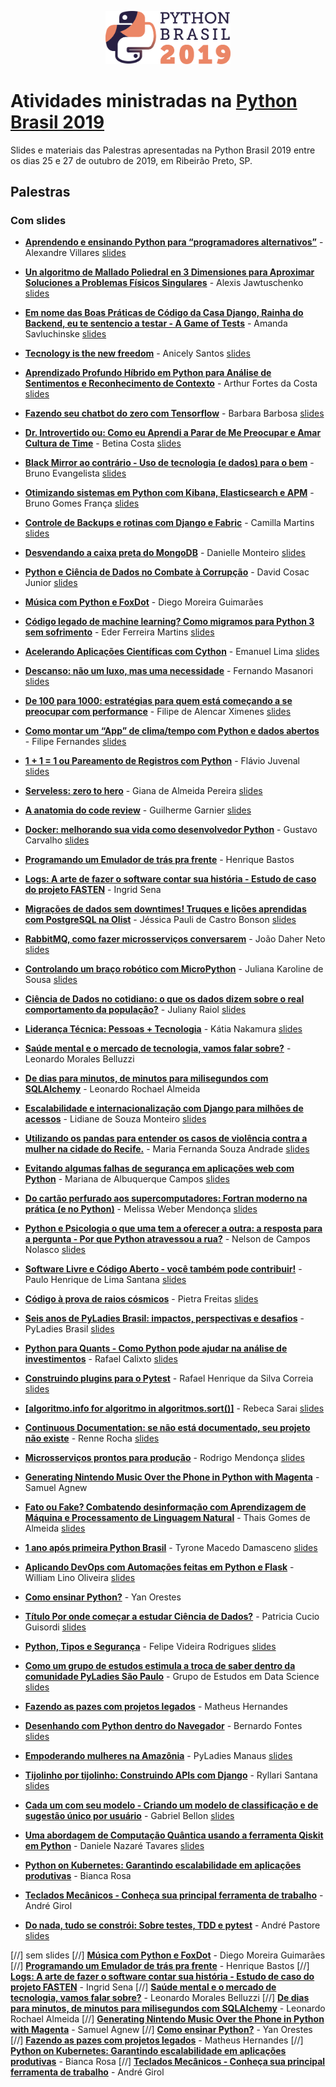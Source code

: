 <p align="center"><img src="logo_python_brasil_2019-01.svg" width="200"></p>

# Atividades ministradas na [Python Brasil 2019](http://2019.pythonbrasil.org.br)

Slides e materiais das Palestras apresentadas na Python Brasil 2019 entre os dias 25 e 27 de outubro de 2019, em Ribeirão Preto, SP.

## Palestras

### Com slides 


- [**Aprendendo e ensinando Python para “programadores alternativos”**](./talks/aprendendo-e-ensinando-python-para/) - Alexandre Villares [slides](./talks/aprendendo-e-ensinando-python-para/pybr2019-alexandre-villares-aprendendo-e-ensinando-python-para.pdf)


- [**Un algoritmo de Mallado Poliedral en 3 Dimensiones para Aproximar Soluciones a Problemas Físicos Singulares**](./talks/un-algoritmo-de-mallado-poliedral/) - Alexis Jawtuschenko [slides](./talks/un-algoritmo-de-mallado-poliedral/pybr2019-alexis-jawtuschenko-un-algoritmo-de-mallado-poliedral.pdf)


- [**Em nome das Boas Práticas de Código da Casa Django, Rainha do Backend, eu te sentencio a testar - A Game of Tests**](./talks/em-nome-das-boas-praticas/) - Amanda Savluchinske [slides](https://docs.google.com/presentation/d/1eCNAPqqDizU9IuZ5hIs8nBQyT2Q_UdrImcRZDnK6wTQ/edit#slide=id.g3ed3e07691_2_196)


- [**Tecnology is the new freedom**](./talks/tecnology-is-the-new-freedom/) - Anicely Santos [slides](./talks/tecnology-is-the-new-freedom/pybr2019-anicely-santos-tecnology-is-the-new-freedom.pdf)


- [**Aprendizado Profundo Híbrido em Python para Análise de Sentimentos e Reconhecimento de Contexto**](./talks/aprendizado-profundo-hibrido-em-python/) - Arthur Fortes da Costa [slides](./talks/aprendizado-profundo-hibrido-em-python/pybr2019-arthur-fortes-da-aprendizado-profundo-hibrido-em-python.pdf)


- [**Fazendo seu chatbot do zero com Tensorflow**](./talks/fazendo-seu-chatbot-do-zero/) - Barbara Barbosa [slides](https://drive.google.com/open?id=13EFIaIrkhfDlXmW2076dPiH1Y1bRSetW9iRldk4LuJY)


- [**Dr. Introvertido ou: Como eu Aprendi a Parar de Me Preocupar e Amar Cultura de Time**](./talks/dr-introvertido-ou-como-eu/) - Betina Costa [slides](./talks/dr-introvertido-ou-como-eu/pybr2019-betina-costa-dr-introvertido-ou-como-eu.pdf)


- [**Black Mirror ao contrário - Uso de tecnologia (e dados) para o bem**](./talks/black-mirror-ao-contrario-uso/) - Bruno Evangelista [slides](./talks/black-mirror-ao-contrario-uso/pybr2019-bruno-evangelista-black-mirror-ao-contrario-uso.pptx)


- [**Otimizando sistemas em Python com Kibana, Elasticsearch e APM**](./talks/otimizando-sistemas-em-python-com/) - Bruno Gomes França [slides](./talks/otimizando-sistemas-em-python-com/pybr2019-bruno-gomes-franca-otimizando-sistemas-em-python-com.pptx)


- [**Controle de Backups e rotinas com Django e Fabric**](./talks/controle-de-backups-e-rotinas/) - Camilla Martins [slides](https://docs.google.com/presentation/d/1JwJyaVXWvQ3pbXixEcnC2VQVgySLwtdoX0uHKvpAaxQ/edit?usp=sharing)


- [**Desvendando a caixa preta do MongoDB**](./talks/desvendando-a-caixa-preta-do/) - Danielle Monteiro [slides](https://drive.google.com/open?id=1WJV4UVSnuwdFxTkLMEFDuyEriE_m9E3N)


- [**Python e Ciência de Dados no Combate à Corrupção**](./talks/python-e-ciencia-de-dados/) - David Cosac Junior [slides](./talks/python-e-ciencia-de-dados/pybr2019-david-cosac-junior-python-e-ciencia-de-dados.pdf)


- [**Música com Python e FoxDot**](./talks/musica-com-python-e-foxdot/) - Diego Moreira Guimarães 


- [**Código legado de machine learning? Como migramos para Python 3 sem sofrimento**](./talks/codigo-legado-de-machine-learning/) - Eder Ferreira Martins [slides](http://docs.google.com/presentation/d/1EpMwYW9SiQOHolIeyDYZERG6o_qD_pNzgopa5FVPTCc)


- [**Acelerando Aplicações Científicas com Cython**](./talks/acelerando-aplicacoes-cientificas-com-cython/) - Emanuel Lima [slides](./talks/acelerando-aplicacoes-cientificas-com-cython/pybr2019-emanuel-lima-acelerando-aplicacoes-cientificas-com-cython.pdf)


- [**Descanso: não um luxo, mas uma necessidade**](./talks/descanso-nao-um-luxo-mas/) - Fernando Masanori [slides](https://speakerdeck.com/fmasanori/descanso-nao-um-luxo-mas-uma-necessidade)


- [**De 100 para 1000: estratégias para quem está começando a se preocupar com performance**](./talks/de-100-para-1000-estrategias/) - Filipe de Alencar Ximenes [slides](https://docs.google.com/presentation/d/1dSTUiA_yds6TATlYujBvdxdC93FR63AtMIOmMNjZEhQ/edit?usp=sharing)


- [**Como montar um “App” de clima/tempo com Python e dados abertos**](./talks/como-montar-um-app-de/) - Filipe Fernandes [slides](https://ocefpaf.github.io/2019-10-27-PyBr-talk/#/title-slide)


- [**1 + 1 = 1 ou Pareamento de Registros com Python**](./talks/1-1-1-ou-pareamento/) - Flávio Juvenal [slides](./talks/1-1-1-ou-pareamento/pybr2019-flavio-juvenal-1-1-1-ou-pareamento.pdf)


- [**Serveless: zero to hero**](./talks/serveless-zero-to-hero/) - Giana de Almeida Pereira [slides](./talks/serveless-zero-to-hero/pybr2019-giana-de-almeida-serveless-zero-to-hero.pdf)


- [**A anatomia do code review**](./talks/a-anatomia-do-code-review/) - Guilherme Garnier [slides](./talks/a-anatomia-do-code-review/pybr2019-guilherme-garnier-a-anatomia-do-code-review.pdf)


- [**Docker: melhorando sua vida como desenvolvedor Python**](./talks/docker-melhorando-sua-vida-como/) - Gustavo Carvalho [slides](https://docs.google.com/presentation/d/1ScZz10zc3pThoTPKB4BVEhZz8k-HQXn2i_YB03PkQlQ/edit?usp=sharing)


- [**Programando um Emulador de trás pra frente**](./talks/programando-um-emulador-de-tras/) - Henrique Bastos 


- [**Logs: A arte de fazer o software contar sua história - Estudo de caso do projeto FASTEN**](./talks/logs-a-arte-de-fazer/) - Ingrid Sena 


- [**Migrações de dados sem downtimes! Truques e lições aprendidas com PostgreSQL na Olist**](./talks/migracoes-de-dados-sem-downtimes/) - Jéssica Pauli de Castro Bonson [slides](./talks/migracoes-de-dados-sem-downtimes/pybr2019-jessica-pauli-de-migracoes-de-dados-sem-downtimes.pdf)


- [**RabbitMQ, como fazer microsserviços conversarem**](./talks/rabbitmq-como-fazer-microsservicos-conversarem/) - João Daher Neto [slides](./talks/rabbitmq-como-fazer-microsservicos-conversarem/pybr2019-joao-daher-neto-rabbitmq-como-fazer-microsservicos-conversarem.pdf)


- [**Controlando um braço robótico com MicroPython**](./talks/controlando-um-braco-robotico-com/) - Juliana Karoline de Sousa [slides](./talks/controlando-um-braco-robotico-com/pybr2019-juliana-karoline-de-controlando-um-braco-robotico-com.pdf)


- [**Ciência de Dados no cotidiano: o que os dados dizem sobre o real comportamento da população?**](./talks/ciencia-de-dados-no-cotidiano/) - Juliany Raiol [slides](./talks/ciencia-de-dados-no-cotidiano/pybr2019-juliany-raiol-ciencia-de-dados-no-cotidiano.pdf)


- [**Liderança Técnica: Pessoas + Tecnologia**](./talks/lideranca-tecnica-pessoas-tecnologia/) - Kátia Nakamura [slides](./talks/lideranca-tecnica-pessoas-tecnologia/pybr2019-katia-nakamura-lideranca-tecnica-pessoas-tecnologia.pdf)


- [**Saúde mental e o mercado de tecnologia, vamos falar sobre?**](./talks/saude-mental-e-o-mercado/) - Leonardo Morales Belluzzi 


- [**De dias para minutos, de minutos para milisegundos com SQLAlchemy**](./talks/de-dias-para-minutos-de/) - Leonardo Rochael Almeida 


- [**Escalabilidade e internacionalização com Django para milhões de acessos**](./talks/escalabilidade-e-internacionalizacao-com-django/) - Lidiane de Souza Monteiro [slides](./talks/escalabilidade-e-internacionalizacao-com-django/pybr2019-lidiane-de-souza-escalabilidade-e-internacionalizacao-com-django.pdf)


- [**Utilizando os pandas para entender os casos de violência contra a mulher na cidade do Recife.**](./talks/utilizando-os-pandas-para-entender/) - Maria Fernanda Souza Andrade [slides](https://slides.com/fernandasouza/pybr2019#/)


- [**Evitando algumas falhas de segurança em aplicações web com Python**](./talks/evitando-algumas-falhas-de-seguranca/) - Mariana de Albuquerque Campos [slides](./talks/evitando-algumas-falhas-de-seguranca/pybr2019-mariana-de-albuquerque-evitando-algumas-falhas-de-seguranca.pptx)


- [**Do cartão perfurado aos supercomputadores: Fortran moderno na prática (e no Python)**](./talks/do-cartao-perfurado-aos-supercomputadores/) - Melissa Weber Mendonça [slides](./talks/do-cartao-perfurado-aos-supercomputadores/pybr2019-melissa-weber-mendonca-do-cartao-perfurado-aos-supercomputadores.pdf)


- [**Python e Psicologia o que uma tem a oferecer a outra: a resposta para a pergunta - Por que Python atravessou a rua?**](./talks/python-e-psicologia-o-que/) - Nelson de Campos Nolasco [slides](./talks/python-e-psicologia-o-que/pybr2019-nelson-de-campos-python-e-psicologia-o-que.pdf)


- [**Software Livre e Código Aberto - você também pode contribuir!**](./talks/software-livre-e-codigo-aberto/) - Paulo Henrique de Lima Santana [slides](./talks/software-livre-e-codigo-aberto/pybr2019-paulo-henrique-de-software-livre-e-codigo-aberto.pdf)


- [**Código à prova de raios cósmicos**](./talks/codigo-a-prova-de-raios/) - Pietra Freitas [slides](https://drive.google.com/open?id=1HYwIqE8W3NgREnD7vCyfdgMfIZ_eEQto)


- [**Seis anos de PyLadies Brasil: impactos, perspectivas e desafios**](./talks/seis-anos-de-pyladies-brasil/) - PyLadies Brasil [slides](./talks/seis-anos-de-pyladies-brasil/pybr2019-pyladies-brasil-seis-anos-de-pyladies-brasil.pdf)


- [**Python para Quants - Como Python pode ajudar na análise de investimentos**](./talks/python-para-quants-como-python/) - Rafael Calixto [slides](https://drive.google.com/file/d/1vOKRpsNnEZvWtTv-fuzJzFpEBk4W_9tN/view)


- [**Construindo plugins para o Pytest**](./talks/construindo-plugins-para-o-pytest/) - Rafael Henrique da Silva Correia [slides](https://docs.google.com/presentation/d/1sV1oKM4wve_kg1oBSf8xE1Nz4Ywku_l6cMsh9BNnlKs/edit?usp=sharing)


- [**[algoritmo.info for algoritmo in algoritmos.sort()]**](./talks/algoritmoinfo-for-algoritmo-in-algoritmossort/) - Rebeca Sarai [slides](./talks/algoritmoinfo-for-algoritmo-in-algoritmossort/pybr2019-rebeca-sarai-algoritmoinfo-for-algoritmo-in-algoritmossort.pdf)


- [**Continuous Documentation: se não está documentado, seu projeto não existe**](./talks/continuous-documentation-se-nao-esta/) - Renne Rocha [slides](./talks/continuous-documentation-se-nao-esta/pybr2019-renne-rocha-continuous-documentation-se-nao-esta.pdf)


- [**Microsserviços prontos para produção**](./talks/microsservicos-prontos-para-producao/) - Rodrigo Mendonça [slides](./talks/microsservicos-prontos-para-producao/pybr2019-rodrigo-mendonca-microsservicos-prontos-para-producao.pptx)


- [**Generating Nintendo Music Over the Phone in Python with Magenta**](./talks/generating-nintendo-music-over-the/) - Samuel Agnew 


- [**Fato ou Fake? Combatendo desinformação com Aprendizagem de Máquina e Processamento de Linguagem Natural**](./talks/fato-ou-fake-combatendo-desinformacao/) - Thais Gomes de Almeida [slides](./talks/fato-ou-fake-combatendo-desinformacao/pybr2019-thais-gomes-de-fato-ou-fake-combatendo-desinformacao.pdf)


- [**1 ano após primeira Python Brasil**](./talks/1-ano-apos-primeira-python/) - Tyrone Macedo Damasceno [slides](https://slides.com/tyronedamasceno/bazuca-ou-canivete-6/fullscreen)


- [**Aplicando DevOps com Automações feitas em Python e Flask**](./talks/aplicando-devops-com-automacoes-feitas/) - William Lino Oliveira [slides](./talks/aplicando-devops-com-automacoes-feitas/pybr2019-william-lino-oliveira-aplicando-devops-com-automacoes-feitas.pptx)


- [**Como ensinar Python?**](./talks/como-ensinar-python/) - Yan Orestes 


- [**Título Por onde começar a estudar Ciência de Dados?**](./talks/titulo-por-onde-comecar-a/) - Patricia Cucio Guisordi [slides](https://drive.google.com/open?id=12qhNSYZq-1Yr5454JBesNRzzrkUGJbfm)


- [**Python, Tipos e Segurança**](./talks/python-tipos-e-seguranca/) - Felipe Videira Rodrigues [slides](./talks/python-tipos-e-seguranca/pybr2019-felipe-videira-rodrigues-python-tipos-e-seguranca.pdf)


- [**Como um grupo de estudos estimula a troca de saber dentro da comunidade PyLadies São Paulo**](./talks/como-um-grupo-de-estudos/) - Grupo de Estudos em Data Science [slides](https://drive.google.com/open?id=10iCp04b-TBXYW1IK8E1nAqvzWPyWUdCm)


- [**Fazendo as pazes com projetos legados**](./talks/fazendo-as-pazes-com-projetos/) - Matheus Hernandes 


- [**Desenhando com Python dentro do Navegador**](./talks/desenhando-com-python-dentro-do/) - Bernardo Fontes [slides](https://berinhard.github.io/talks/2019_pybr/index.html)


- [**Empoderando mulheres na Amazônia**](./talks/empoderando-mulheres-na-amazonia/) - PyLadies Manaus [slides](./talks/empoderando-mulheres-na-amazonia/pybr2019-pyladies-manaus-empoderando-mulheres-na-amazonia.pdf)


- [**Tijolinho por tijolinho: Construindo APIs com Django**](./talks/tijolinho-por-tijolinho-construindo-apis/) - Ryllari Santana [slides](./talks/tijolinho-por-tijolinho-construindo-apis/pybr2019-ryllari-santana-tijolinho-por-tijolinho-construindo-apis.pdf)


- [**Cada um com seu modelo - Criando um modelo de classificação e de sugestão único por usuário**](./talks/cada-um-com-seu-modelo/) - Gabriel Bellon [slides](./talks/cada-um-com-seu-modelo/pybr2019-gabriel-bellon-cada-um-com-seu-modelo.pdf)


- [**Uma abordagem de Computação Quântica usando a ferramenta Qiskit em Python**](./talks/uma-abordagem-de-computacao-quantica/) - Daniele Nazaré Tavares [slides](./talks/uma-abordagem-de-computacao-quantica/pybr2019-daniele-nazare-tavares-uma-abordagem-de-computacao-quantica.pdf)


- [**Python on Kubernetes: Garantindo escalabilidade em aplicações produtivas**](./talks/python-on-kubernetes-garantindo-escalabilidade/) - Bianca Rosa 


- [**Teclados Mecânicos - Conheça sua principal ferramenta de trabalho**](./talks/teclados-mecanicos-conheca-sua-principal/) - André Girol 


- [**Do nada, tudo se constrói: Sobre testes, TDD e pytest**](./talks/do-nada-tudo-se-constroi/) - André Pastore [slides](./talks/do-nada-tudo-se-constroi/pybr2019-andre-pastore-do-nada-tudo-se-constroi.pdf)


[//] sem slides
[//] [**Música com Python e FoxDot**](./talks/musica-com-python-e-foxdot/) - Diego Moreira Guimarães
[//] [**Programando um Emulador de trás pra frente**](./talks/programando-um-emulador-de-tras/) - Henrique Bastos
[//] [**Logs: A arte de fazer o software contar sua história - Estudo de caso do projeto FASTEN**](./talks/logs-a-arte-de-fazer/) - Ingrid Sena
[//] [**Saúde mental e o mercado de tecnologia, vamos falar sobre?**](./talks/saude-mental-e-o-mercado/) - Leonardo Morales Belluzzi
[//] [**De dias para minutos, de minutos para milisegundos com SQLAlchemy**](./talks/de-dias-para-minutos-de/) - Leonardo Rochael Almeida
[//] [**Generating Nintendo Music Over the Phone in Python with Magenta**](./talks/generating-nintendo-music-over-the/) - Samuel Agnew
[//] [**Como ensinar Python?**](./talks/como-ensinar-python/) - Yan Orestes
[//] [**Fazendo as pazes com projetos legados**](./talks/fazendo-as-pazes-com-projetos/) - Matheus Hernandes
[//] [**Python on Kubernetes: Garantindo escalabilidade em aplicações produtivas**](./talks/python-on-kubernetes-garantindo-escalabilidade/) - Bianca Rosa
[//] [**Teclados Mecânicos - Conheça sua principal ferramenta de trabalho**](./talks/teclados-mecanicos-conheca-sua-principal/) - André Girol
